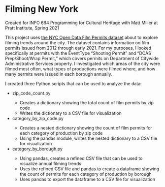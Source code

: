 # Filming New York

Created for INFO 664 Programming for Cultural Heritage with Matt Miller at Pratt Institute, Spring 2021

This project uses <a href="https://data.cityofnewyork.us/City-Government/Film-Permits/tg4x-b46p/data">the NYC Open Data Film Permits dataset</a> about to explore filming trends around the city. The dataset contains information on film permits issued from 2012 through early 2021. For my purposes, I looked specifically at permits with the EventType “Shooting Permit” and “DCAS Prep/Shoot/Wrap Permit,” which covers permits on Department of Citywide Administrative Services property. I investigated which areas of the city were filmed most often, what types of productions were filmed where, and how many permits were issued in each borough annually. 

I created three Python scripts that can be used to analyze the data:

<ul><li>zip_code_count.py</li>
	<ul>
		<li>Creates a dictionary showing the total count of film permits by zip code</li>
		<li>Writes the dictionary to a CSV file for visualization</li>
	</ul>

<li>category_by_zip_code.py</li>
	<ul>
		<li>Creates a nested dictionary showing the count of film permits for each category of production by zip code</li>
		<li>Using the pandas module, writes the nested dictionary to a CSV file for visualization</li>
	</ul>

<li>category_by_borough.py</li>
	<ul>
	<li>Using pandas, creates a refined CSV file that can be used to visualize annual filming trends</li>
	<li>Uses the refined CSV file and pandas to create a dataframe showing the count of permits for each category of production by borough</li>
	<li>Uses pandas to export the dataframe to a CSV file for visualization</li>
	</ul> 
</ul>

